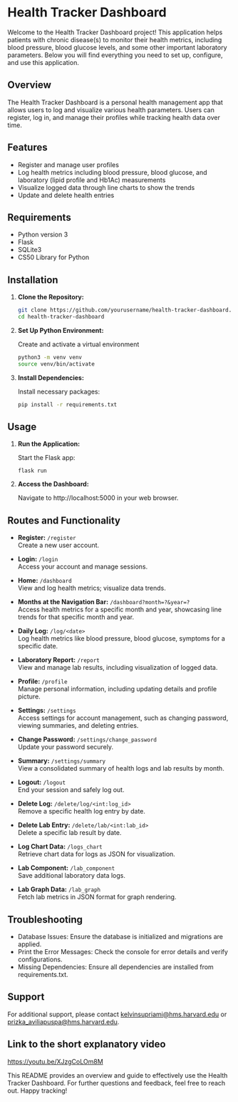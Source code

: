 # Health Tracker Dashboard

Welcome to the Health Tracker Dashboard project! This application helps patients with chronic disease(s) to monitor their health metrics, including blood pressure, blood glucose levels, and some other important laboratory parameters. Below you will find everything you need to set up, configure, and use this application.


## Overview

The Health Tracker Dashboard is a personal health management app that allows users to log and visualize various health parameters. Users can register, log in, and manage their profiles while tracking health data over time.


## Features

- Register and manage user profiles
- Log health metrics including blood pressure, blood glucose, and laboratory (lipid profile and Hb1Ac) measurements
- Visualize logged data through line charts to show the trends
- Update and delete health entries


## Requirements

- Python version 3
- Flask
- SQLite3
- CS50 Library for Python


## Installation

1. **Clone the Repository:**

   ```bash
   git clone https://github.com/yourusername/health-tracker-dashboard.git
   cd health-tracker-dashboard
   ```

2. **Set Up Python Environment:**

    Create and activate a virtual environment
    ```bash
    python3 -m venv venv
    source venv/bin/activate
    ```

3. **Install Dependencies:**

    Install necessary packages:
    ```bash
    pip install -r requirements.txt
    ```
    

## Usage

1. **Run the Application:**

    Start the Flask app:
    ```
    flask run
    ```

2. **Access the Dashboard:**

    Navigate to http://localhost:5000 in your web browser.


## Routes and Functionality

- **Register:** `/register`  
  Create a new user account.

- **Login:** `/login`  
  Access your account and manage sessions.

- **Home:** `/dashboard`  
  View and log health metrics; visualize data trends.

- **Months at the Navigation Bar:** `/dashboard?month=?&year=?`  
  Access health metrics for a specific month and year, showcasing line trends for that specific month and year.

- **Daily Log:** `/log/<date>`  
  Log health metrics like blood pressure, blood glucose, symptoms for a specific date.

- **Laboratory Report:** `/report`  
  View and manage lab results, including visualization of logged data.

- **Profile:** `/profile`  
  Manage personal information, including updating details and profile picture.

- **Settings:** `/settings`  
  Access settings for account management, such as changing password, viewing summaries, and deleting entries.

- **Change Password:** `/settings/change_password`  
  Update your password securely.

- **Summary:** `/settings/summary`  
  View a consolidated summary of health logs and lab results by month.

- **Logout:** `/logout`  
  End your session and safely log out.

- **Delete Log:** `/delete/log/<int:log_id>`  
  Remove a specific health log entry by date.

- **Delete Lab Entry:** `/delete/lab/<int:lab_id>`  
  Delete a specific lab result by date.

- **Log Chart Data:** `/logs_chart`  
  Retrieve chart data for logs as JSON for visualization.

- **Lab Component:** `/lab_component`  
  Save additional laboratory data logs.

- **Lab Graph Data:** `/lab_graph`  
  Fetch lab metrics in JSON format for graph rendering.


## Troubleshooting

- Database Issues: Ensure the database is initialized and migrations are applied.
- Print the Error Messages: Check the console for error details and verify configurations.
- Missing Dependencies: Ensure all dependencies are installed from requirements.txt.


## Support

For additional support, please contact kelvinsupriami@hms.harvard.edu or prizka_aviliapuspa@hms.harvard.edu.

## Link to the short explanatory video
https://youtu.be/XJzgCoLOm8M

This README provides an overview and guide to effectively use the Health Tracker Dashboard. For further questions and feedback, feel free to reach out. Happy tracking!
